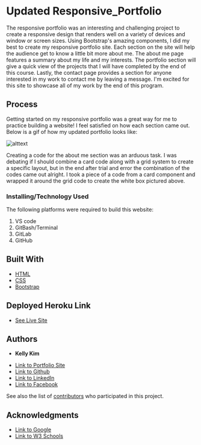 # Updated Responsive_Portfolio


The responsive portfolio was an interesting and challenging project to create a responsive design that renders well on a variety of devices and window or screen sizes. Using Bootstrap's amazing components, I did my best to create my responsive portfolio site. 
Each section on the site will help the audience get to know a little bit more about me. The about me page features a summary about my life and my interests. The portfolio section will give a quick view of the projects that I will have completed by the end of this course. Lastly, the contact page provides a section for anyone interested in my work to contact me by leaving a message. I'm excited for this site to showcase all of my work by the end of this program.

## Process
Getting started on my responsive portfolio was a great way for me to practice building a website! I feel satisfied on how each section came out. Below is a gif of how my updated portfolio looks like:

![alttext](./public/images/portfolio.gif)

Creating a code for the about me section was an arduous task. I was debating if I should combine a card code along with a grid system to create a specific layout, but in the end after trial and error the combination of the codes came out alright. I took a piece of a code from a card component and wrapped it around the grid code to create the white box pictured above. 

### Installing/Technology Used

The following platforms were required to build this website:

1) VS code
2) GitBash/Terminal
3) GitLab
4) GitHub

## Built With

* [HTML](https://developer.mozilla.org/en-US/docs/Web/HTML)
* [CSS](https://developer.mozilla.org/en-US/docs/Web/CSS)
* [Bootstrap](https://getbootstrap.com/docs/4.5/getting-started/introduction/)

## Deployed Heroku Link

* [See Live Site](https://kellykim-portfolio.herokuapp.com/)

## Authors

* **Kelly Kim** 

- [Link to Portfolio Site](https://kellykim831.github.io/Responsive_Portfolio/)
- [Link to Github](https://github.com/kellykim831)
- [Link to LinkedIn](https://www.linkedin.com/in/realtorkellykim/)
- [Link to Facebook](https://www.facebook.com/kimkelz)

See also the list of [contributors](https://github.com/your/project/contributors) who participated in this project.


## Acknowledgments

- [Link to Google](https://www.google.com)
- [Link to W3 Schools](https://www.w3schools.com)
